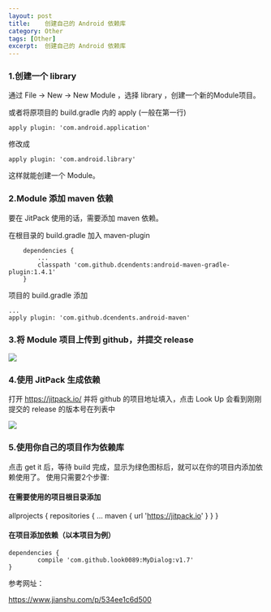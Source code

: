 ```yaml
---
layout: post
title:    创建自己的 Android 依赖库  
category: Other
tags: [Other]
excerpt:  创建自己的 Android 依赖库
---
```

### 1.创建一个 library ###

通过 File -> New -> New Module ，选择 library ，创建一个新的Module项目。

或者将原项目的 build.gradle 内的 apply (一般在第一行)

	apply plugin: 'com.android.application'

修改成

	apply plugin: 'com.android.library'

这样就能创建一个 Module。

### 2.Module 添加 maven 依赖 ###

要在 JitPack 使用的话，需要添加 maven 依赖。

在根目录的 build.gradle 加入 maven-plugin


		dependencies {
	        ...
	        classpath 'com.github.dcendents:android-maven-gradle-plugin:1.4.1'
	    }


项目的 build.gradle 添加

	...
	apply plugin: 'com.github.dcendents.android-maven'

### 3.将 Module 项目上传到 github，并提交 release ###

![](http://www.nangongyibin.com/assets/images/cml1.png)

### 4.使用 JitPack 生成依赖 ###
打开 https://jitpack.io/ 并将 github 的项目地址填入，点击 Look Up
会看到刚刚提交的 release 的版本号在列表中

![](http://www.nangongyibin.com/assets/images/cml2.png)

### 5.使用你自己的项目作为依赖库 ###
点击 get it 后，等待 build 完成，显示为绿色图标后，就可以在你的项目内添加依赖使用了。
使用只需要2个步骤:

#### 在需要使用的项目根目录添加 ####

allprojects {
    repositories {
            ...
            maven { url 'https://jitpack.io' }
        }
    }


#### 在项目添加依赖（以本项目为例） ####

    dependencies {
            compile 'com.github.look0089:MyDialog:v1.7'
    }



参考网址：

<https://www.jianshu.com/p/534ee1c6d500>





